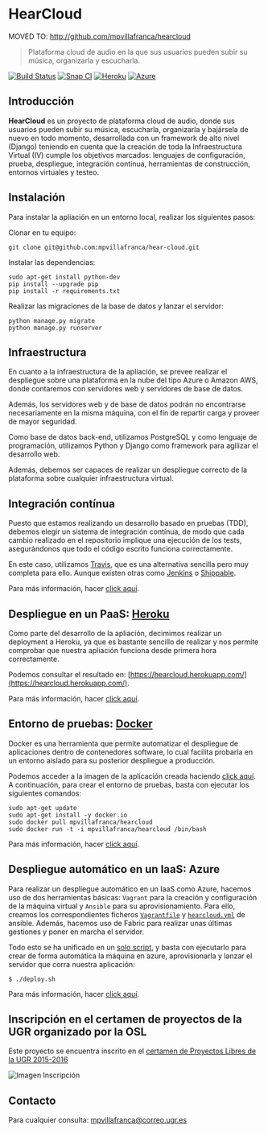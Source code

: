 # HearCloud

MOVED TO: http://github.com/mpvillafranca/hearcloud

> Plataforma cloud de audio en la que sus usuarios pueden subir su música, organizarla y escucharla.

[![Build Status](https://travis-ci.org/mpvillafranca/hear-cloud.svg?branch=master)](https://travis-ci.org/mpvillafranca/hear-cloud)
[![Snap CI](https://snap-ci.com/mpvillafranca/hear-cloud/branch/master/build_image)](https://snap-ci.com/mpvillafranca/hear-cloud/branch/master)
[![Heroku](https://www.herokucdn.com/deploy/button.png)](http://hearcloud.herokuapp.com/)
[![Azure](https://camo.githubusercontent.com/9285dd3998997a0835869065bb15e5d500475034/687474703a2f2f617a7572656465706c6f792e6e65742f6465706c6f79627574746f6e2e706e67)](http://hearcloud.cloudapp.net)

## Introducción
**HearCloud** es un proyecto de plataforma cloud de audio, donde sus usuarios pueden subir su música, escucharla, organizarla y bajársela de nuevo en todo momento, desarrollada con un framework de alto nivel (Django) teniendo en cuenta que la creación de toda la Infraestructura Virtual (IV) cumple los objetivos marcados: lenguajes de configuración, prueba, despliegue, integración continua, herramientas de construcción, entornos virtuales y testeo.

## Instalación

Para instalar la apliación en un entorno local, realizar los siguientes pasos:

Clonar en tu equipo:

    git clone git@github.com:mpvillafranca/hear-cloud.git

Instalar las dependencias:

    sudo apt-get install python-dev
    pip install --upgrade pip
    pip install -r requirements.txt

Realizar las migraciones de la base de datos y lanzar el servidor:

    python manage.py migrate
    python manage.py runserver

## Infraestructura
En cuanto a la infraestructura de la apliación, se prevee realizar el despliegue sobre una plataforma en la nube del tipo Azure o Amazon AWS, donde contaremos con servidores web y servidores de base de datos.

Además, los servidores web y de base de datos podrán no encontrarse necesariamente en la misma máquina, con el fin de repartir carga y proveer de mayor seguridad.

Como base de datos back-end, utilizamos PostgreSQL y como lenguaje de programación, utilizamos Python y Django como framework para agilizar el desarrollo web. 

Además, debemos ser capaces de realizar un despliegue correcto de la plataforma sobre cualquier infraestructura virtual.

## Integración contínua
Puesto que estamos realizando un desarrollo basado en pruebas (TDD), debemos elegir un sistema de integración contínua, de modo que cada cambio realizado en el repositorio implique una ejecución de los tests, asegurándonos que todo el código escrito funciona correctamente.

En este caso, utilizamos [Travis](https://travis-ci.org/), que es una alternativa sencilla pero muy completa para ello. Aunque existen otras como [Jenkins](https://jenkins-ci.org/) o [Shippable](https://www.shippable.com/).

Para más información, hacer [click aquí](./doc/Integracion-continua.md).

## Despliegue en un PaaS: [Heroku](https://www.heroku.com)
Como parte del desarrollo de la apliación, decimimos realizar un deployment a Heroku, ya que es bastante sencillo de realizar y nos permite comprobar que nuestra apliación funciona desde primera hora correctamente.

Podemos consultar el resultado en: [https://hearcloud.herokuapp.com/](https://hearcloud.herokuapp.com/).

Para más información, hacer [click aquí](./doc/Heroku-deployment.md).

## Entorno de pruebas: [Docker](https://www.docker.com/)

Docker es una herramienta que permite automatizar el despliegue de aplicaciones dentro de contenedores software, lo cual facilita probarla en un entorno aislado para su posterior despliegue a producción. 

Podemos acceder a la imagen de la aplicación creada haciendo [click aquí](https://hub.docker.com/r/mpvillafranca/hearcloud/). A continuación, para crear el entorno de pruebas, basta con ejecutar los siguientes comandos:

```
sudo apt-get update
sudo apt-get install -y docker.io
sudo docker pull mpvillafranca/hearcloud
sudo docker run -t -i mpvillafranca/hearcloud /bin/bash
```

Para más información, hacer [click aquí](./doc/Docker.md).

## Despliegue automático en un IaaS: Azure
Para realizar un despliegue automático en un IaaS como Azure, hacemos uso de dos herramientas básicas: `Vagrant` para la creación y configuración de la máquina virtual y `Ansible` para su aprovisionamiento. Para ello, creamos los correspondientes ficheros [`Vagrantfile`](./vagrant-azure/Vagrantfile) y [`hearcloud.yml`](./vagrant-azure/hearcloud.yml) de ansible. Además, hacemos uso de Fabric para realizar unas últimas gestiones y poner en marcha el servidor.

Todo esto se ha unificado en un [solo script](./vagrant-azure/deploy.sh), y basta con ejecutarlo para crear de forma automática la máquina en azure, aprovisionarla y lanzar el servidor que corra nuestra aplicación:

```
$ ./deploy.sh
```

Para más información, hacer [click aquí](./doc/VagrantAnsible.md).


## Inscripción en el certamen de proyectos de la UGR organizado por la OSL

Este proyecto se encuentra inscrito en el [certamen de Proyectos Libres de la UGR 2015-2016](http://osl.ugr.es/bases-de-los-premios-a-proyectos-libres-de-la-ugr/)

![Imagen Inscripción](http://oi61.tinypic.com/k03vyc.jpg)

## Contacto
Para cualquier consulta: mpvillafranca@correo.ugr.es
